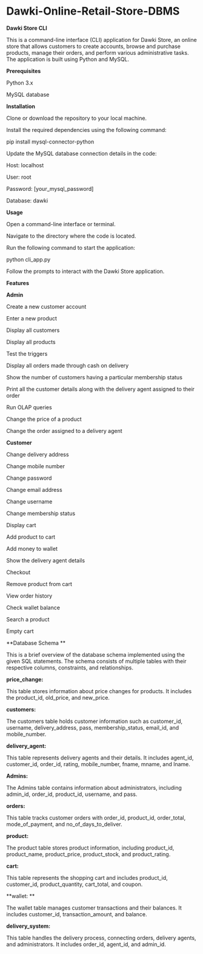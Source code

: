 # Dawki-Online-Retail-Store-DBMS

**Dawki Store CLI**


This is a command-line interface (CLI) application for Dawki Store, an online store that allows customers to create accounts, browse and purchase products, manage their orders, and perform various administrative tasks. The application is built using Python and MySQL.

**Prerequisites**

Python 3.x

MySQL database

**Installation**

Clone or download the repository to your local machine.

Install the required dependencies using the following command:

pip install mysql-connector-python

Update the MySQL database connection details in the code:

Host: localhost

User: root

Password: [your_mysql_password]

Database: dawki



**Usage**

Open a command-line interface or terminal.

Navigate to the directory where the code is located.

Run the following command to start the application:

python cli_app.py

Follow the prompts to interact with the Dawki Store application.




**Features**


**Admin**

Create a new customer account

Enter a new product

Display all customers

Display all products

Test the triggers

Display all orders made through cash on delivery

Show the number of customers having a particular membership status

Print all the customer details along with the delivery agent assigned to their order

Run OLAP queries

Change the price of a product

Change the order assigned to a delivery agent



**Customer**


Change delivery address

Change mobile number

Change password

Change email address

Change username

Change membership status

Display cart

Add product to cart

Add money to wallet

Show the delivery agent details

Checkout

Remove product from cart

View order history

Check wallet balance

Search a product

Empty cart




**Database Schema **


This is a brief overview of the database schema implemented using the given SQL statements. The schema consists of multiple tables with their respective columns, constraints, and relationships.



**price_change:**

This table stores information about price changes for products. It includes the product_id, old_price, and new_price.

**customers:** 

The customers table holds customer information such as customer_id, username, delivery_address, pass, membership_status, email_id, and mobile_number.

**delivery_agent:**

This table represents delivery agents and their details. It includes agent_id, customer_id, order_id, rating, mobile_number, fname, mname, and lname.

**Admins:** 

The Admins table contains information about administrators, including admin_id, order_id, product_id, username, and pass.

**orders:** 

This table tracks customer orders with order_id, product_id, order_total, mode_of_payment, and no_of_days_to_deliver.

**product:** 

The product table stores product information, including product_id, product_name, product_price, product_stock, and product_rating.

**cart:** 

This table represents the shopping cart and includes product_id, customer_id, product_quantity, cart_total, and coupon.

**wallet: **

The wallet table manages customer transactions and their balances. It includes customer_id, transaction_amount, and balance.

**delivery_system:** 

This table handles the delivery process, connecting orders, delivery agents, and administrators. It includes order_id, agent_id, and admin_id.


